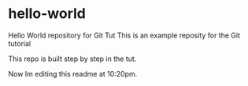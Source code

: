 # hello-world
Hello World repository for Git Tut
This is an example reposity for the Git tutorial

This repo is built step by step in the tut.

Now Im editing this readme at 10:20pm.

